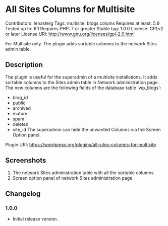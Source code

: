 #  All Sites Columns for Multisite

Contributors: lenasterg
Tags: multisite, blogs colums
Requires at least: 5.9
Tested up to: 6.1
Requires PHP: 7 or greater
Stable tag: 1.0.0
License: GPLv2 or later
License URI: http://www.gnu.org/licenses/gpl-2.0.html

For Multisite only. The plugin adds sortable columns to the network Sites admin table. 

## Description 
The plugin is useful for the superadmin of a multisite installations.  It adds sortable columns to the Sites admin table in Network administration page. 
 The new columns are the following fields of the database table 'wp_blogs':
- blog_id
- public
- archived
- mature
- spam
- deleted
- site_id
The superadmin can hide the unwanted Columns via the Screen Option panel. 

Plugin URI: https://wordpress.org/plugins/all-sites-columns-for-multisite

## Screenshots 
1. The network Sites administration table with all the sortable columns
2. Screen option panel of network Sites administration page

## Changelog

### 1.0.0
* Initial release version.
